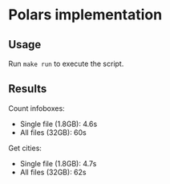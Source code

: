 # Polars implementation

## Usage

Run `make run` to execute the script.

## Results

Count infoboxes:

- Single file (1.8GB):  4.6s
- All files (32GB): 60s


Get cities:

- Single file (1.8GB):  4.7s
- All files (32GB): 62s